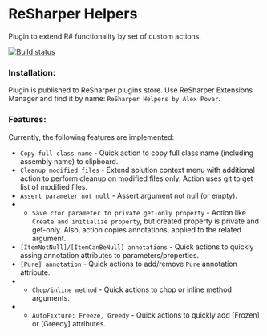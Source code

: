 # ReSharper Helpers
Plugin to extend R# functionality by set of custom actions.

[![Build status](https://ci.appveyor.com/api/projects/status/5n8xemx7o9wn32nh?svg=true)](https://ci.appveyor.com/project/Zvirja/resharperhelpers)

### Installation:
Plugin is published to ReSharper plugins store. Use ReSharper Extensions Manager and find it by name: `ReSharper Helpers by Alex Povar`.

### Features:

Currently, the following features are implemented:  
* `Copy full class name` - Quick action to copy full class name (including assembly name) to clipboard.
* `Cleanup modified files` - Extend solution context menu with additional action to perform cleanup on modified files only. Action uses git to get list of modified files.
* `Assert parameter not null` - Assert argument not null (or empty).
* * `Save ctor parameter to private get-only property` - Action like `Create and initialize property`, but created property is private and get-only. Also, action copies annotations, applied to the related argument.
* `[ItemNotNull]/[ItemCanBeNull] annotations` - Quick actions to quickly assing annotation attributes to parameters/properties.
* `[Pure] annotation` - Quick actions to add/remove `Pure` annotation attribute.
* * `Chop/inline method` - Quick actions to chop or inline method arguments.
* * `AutoFixture: Freeze, Greedy` - Quick actions to quickly add [Frozen] or [Greedy] attributes.



